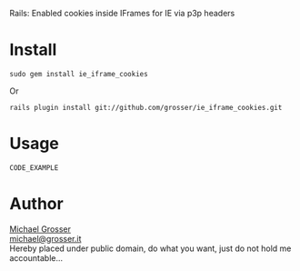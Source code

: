 Rails: Enabled cookies inside IFrames for IE via p3p headers

Install
=======
    sudo gem install ie_iframe_cookies
Or

    rails plugin install git://github.com/grosser/ie_iframe_cookies.git


Usage
=====
    CODE_EXAMPLE

Author
======
[Michael Grosser](http://grosser.it)<br/>
michael@grosser.it<br/>
Hereby placed under public domain, do what you want, just do not hold me accountable...
